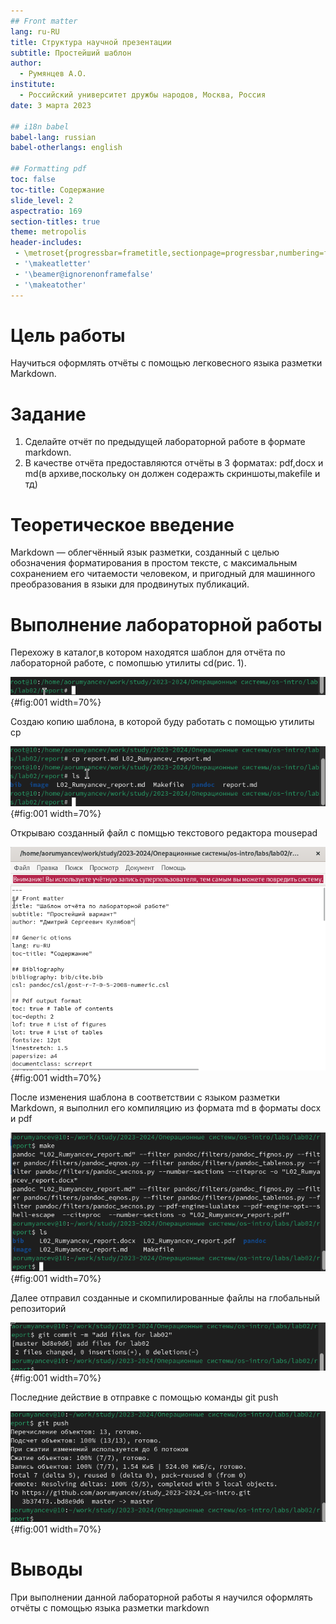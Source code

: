 ```yaml
---
## Front matter
lang: ru-RU
title: Структура научной презентации
subtitle: Простейший шаблон
author:
  - Румянцев А.О.
institute:
  - Российский университет дружбы народов, Москва, Россия
date: 3 марта 2023

## i18n babel
babel-lang: russian
babel-otherlangs: english

## Formatting pdf
toc: false
toc-title: Содержание
slide_level: 2
aspectratio: 169
section-titles: true
theme: metropolis
header-includes:
 - \metroset{progressbar=frametitle,sectionpage=progressbar,numbering=fraction}
 - '\makeatletter'
 - '\beamer@ignorenonframefalse'
 - '\makeatother'
---
```


# Цель работы

Научиться оформлять отчёты с помощью легковесного языка разметки Markdown.


# Задание

1. Сделайте отчёт по предыдущей лабораторной работе в формате markdown.
2. В качестве отчёта предоставляются отчёты в 3 форматах: pdf,docx и md(в архиве,поскольку он должен содеражть скриншоты,makefile и тд)

# Теоретическое введение
Markdown — облегчённый язык разметки, созданный с целью обозначения форматирования в простом тексте, с максимальным сохранением его читаемости человеком, и пригодный для машинного преобразования в языки для продвинутых публикаций.

# Выполнение лабораторной работы

Перехожу в каталог,в котором находятся шаблон для отчёта по лабораторной работе, с помопшью утилиты cd(рис. 1).

![Рис 1](image/1.png){#fig:001 width=70%}

Создаю копию шаблона, в которой буду работать с помощью утилиты cp

![Рис 2](image/2.png){#fig:001 width=70%}

Открываю созданный файл с помщью текстового редактора mousepad

![Рис 3](image/3.png){#fig:001 width=70%}

После изменения шаблона в соответствии с языком разметки Markdown, я выполнил его компиляцию из формата md в форматы docx и pdf

![Рис 4](image/4.png){#fig:001 width=70%}

Далее отправил созданные и скомпилированные файлы на глобальный репозиторий

![Рис 5](image/5.png){#fig:001 width=70%}


Последние действие в отправке с помощью команды git push 

![Рис 6](image/6.png){#fig:001 width=70%}

# Выводы

При выполнении данной лабораторной работы я научился оформлять отчёты с помощью языка разметки markdown
